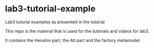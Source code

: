 # lab3-tutorial-example
Lab3 tutorial examples as presented in the tutorial


This repo is the material that is used for the tutorials and videos for lab3. 

It contains the Henshin part, the Atl part and the factory metamodel.
